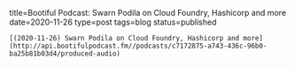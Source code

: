 
title=Bootiful Podcast: Swarn Podila on Cloud Foundry, Hashicorp and more
date=2020-11-26
type=post
tags=blog
status=published
~~~~~~
[(2020-11-26) Swarn Podila on Cloud Foundry, Hashicorp and more](http://api.bootifulpodcast.fm//podcasts/c7172875-a743-436c-96b0-ba25b81b03d4/produced-audio) 
            